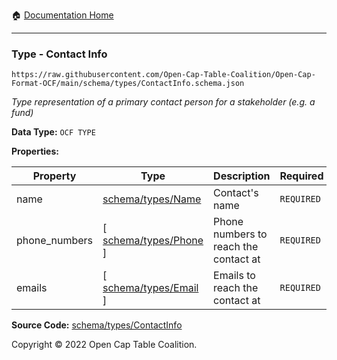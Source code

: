 :house: [Documentation Home](../../../README.md)

---

### Type - Contact Info

`https://raw.githubusercontent.com/Open-Cap-Table-Coalition/Open-Cap-Format-OCF/main/schema/types/ContactInfo.schema.json`

_Type representation of a primary contact person for a stakeholder (e.g. a fund)_

**Data Type:** `OCF TYPE`

**Properties:**

| Property      | Type                                | Description                           | Required   |
| ------------- | ----------------------------------- | ------------------------------------- | ---------- |
| name          | [schema/types/Name](/Name.md)       | Contact's name                        | `REQUIRED` |
| phone_numbers | [ [schema/types/Phone](/Phone.md) ] | Phone numbers to reach the contact at | `REQUIRED` |
| emails        | [ [schema/types/Email](/Email.md) ] | Emails to reach the contact at        | `REQUIRED` |

**Source Code:** [schema/types/ContactInfo](../../../../schema/types/ContactInfo.schema.json)

Copyright © 2022 Open Cap Table Coalition.
